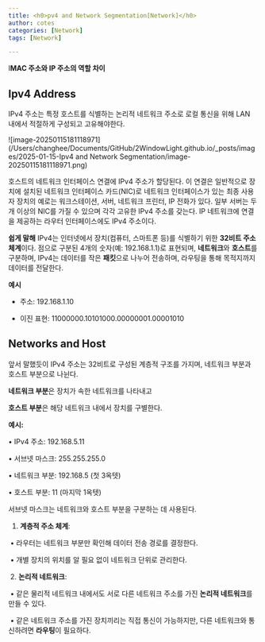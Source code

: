 ```yaml
---
title: <h0>pv4 and Network Segmentation[Network]</h0>
author: cotes   
categories: [Network]
tags: [Network]

---
```

 
I**MAC 주소와 IP 주소의 역할 차이**
## Ipv4 Address



IPv4 주소는 특정 호스트를 식별하는 논리적 네트워크 주소로 로컬 통신을 위해 LAN 내에서 적절하게 구성되고 고유해야한다.

![image-20250115181118971](/Users/changhee/Documents/GitHub/2WindowLight.github.io/_posts/images/2025-01-15-Ipv4 and Network Segmentation/image-20250115181118971.png)

호스트의 네트워크 인터페이스 연결에 IPv4 주소가 할당된다. 이 연결은 일반적으로 장치에 설치된 네트워크 인터페이스 카드(NIC)로 네트워크 인터페이스가 있는 최종 사용자 장치의 예로는 워크스테이션, 서버, 네트워크 프린터, IP 전화가 있다. 일부 서버는 두 개 이상의 NIC를 가질 수 있으며 각각 고유한 IPv4 주소를 갖는다. IP 네트워크에 연결을 제공하는 라우터 인터페이스에도 IPv4 주소이다.

**쉽게 말해** IPv4는 인터넷에서 장치(컴퓨터, 스마트폰 등)를 식별하기 위한 **32비트 주소 체계**이다. 점으로 구분된 4개의 숫자(예: 192.168.1.1)로 표현되며, **네트워크**와 **호스트**를 구분하며, IPv4는 데이터를 작은 **패킷**으로 나누어 전송하며, 라우팅을 통해 목적지까지 데이터를 전달한다.

**예시**

* 주소: 192.168.1.10

* 이진 표현: 11000000.10101000.00000001.00001010



## Networks and Host

앞서 말했듯이 IPv4 주소는 32비트로 구성된 계층적 구조를 가지며, 네트워크 부분과 호스트 부분으로 나뉜다.

**네트워크 부분**은 장치가 속한 네트워크를 나타내고

**호스트 부분**은 해당 네트워크 내에서 장치를 구별한다.

**예시:**

•	IPv4 주소: 192.168.5.11

•	서브넷 마스크: 255.255.255.0

•	네트워크 부분: 192.168.5 (첫 3옥텟)

•	호스트 부분: 11 (마지막 1옥텟)

서브넷 마스크는 네트워크와 호스트 부분을 구분하는 데 사용된다.

1. **계층적 주소 체계**:

​       •	라우터는 네트워크 부분만 확인해 데이터 전송 경로를 결정한다.

​	•	개별 장치의 위치를 알 필요 없이 네트워크 단위로 관리한다.

​	2.	**논리적 네트워크**:

​	•	같은 물리적 네트워크 내에서도 서로 다른 네트워크 주소를 가진 **논리적 네트워크**를 만들 수 있다.

​	•	같은 네트워크 주소를 가진 장치끼리는 직접 통신이 가능하지만, 다른 네트워크와 통신하려면 **라우팅**이 필요하다.
